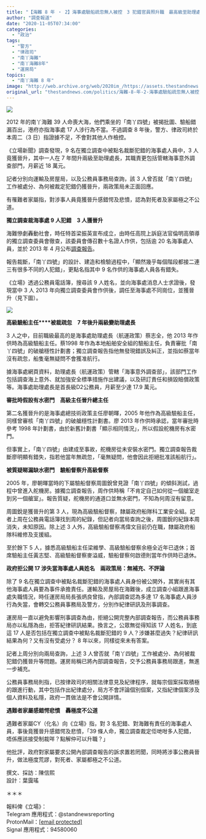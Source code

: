 ```yaml
---
title: "【海難 8 年 ‧ 2】海事處驗船疏忽無人被控　3 犯錯官員照升職　最高級至助理處長"
author: "調查報道"
date: "2020-11-05T07:34:00"
categories:
  - "政治"
tags:
  - "警方"
  - "律政司"
  - "南丫海難"
  - "南丫海難8年"
  - "運房局"
topics:
  - "南丫海難 8 年"
image: "http://web.archive.org/web/2020im_/https://assets.thestandnews.com/media/photos/E58D97E4B8ABE6B5B7E99BA3-04_l5rjm_4tOYFk7.png"
original_url: "thestandnews.com/politics/海難-8-年-2-海事處驗船疏忽無人被控-3-犯錯官員照升職-最高級至助理處長"
---
```

![](http://web.archive.org/web/2020im_/https://assets.thestandnews.com/media/photos/E58D97E4B8ABE6B5B7E99BA3-04_l5rjm_4tOYFk7.png)

2012 年的南丫海難 39 人命喪大海，他們乘坐的「南丫四號」被揭批圖、驗船錯漏百出，港府亦指海事處 17 人涉行為不當。不過調查 8 年後，警方、律政司終於本周二（3 日）指證據不足，不會對其他人作檢控。

《立場新聞》調查發現，9 名在獨立調查中被點名裁斷犯錯的海事處人員中，3 人竟獲晉升，其中一人在 7 年間升兩級至助理處長，其職責更包括管轄海事意外調查部門，月薪近 18 萬元。

記者分別向運輸及房屋局，以及公務員事務局查詢，該 3 人曾否就「南丫四號」工作被處分、為何被裁定犯錯仍獲晉升，兩政策局未正面回應。

有罹難者家屬指，對涉事人員竟獲晉升感錯愕及悲憤，認為對死者及家屬極之不公道。

**獨立調查裁海事處 9 人犯錯　3 人獲晉升**

海難慘劇轟動社會，時任特首梁振英宣布成立，由時任高院上訴庭法官倫明高領導的獨立調查委員會徹查，該委員會傳召數十名證人作供，包括逾 20 名海事處人員，並於 2013 年 4 月公布[調查報告](http://web.archive.org/web/20210929034053/https://www.gov.hk/tc/theme/coi-lamma/pdf/COI_Report.pdf)。

報告裁斷，「南丫四號」的設計、建造和檢驗過程中，「顯然幾乎每個階段都接二連三有很多不同的人犯錯」，更點名指其中 9 名作供的海事處人員各有錯失。

《立場》透過公務員電話簿，搜尋該 9 人姓名，並向海事處消息人士求證後，發現當中 3 人 2013 年向獨立調查委員會作供後，調任至海事處不同崗位，並獲晉升（見下圖）。

![](http://web.archive.org/web/2020im_/https://assets.thestandnews.com/media/photos/E58D97E4B8ABE6B5B7E99BA3-01_AAiUm_GFssc9C.png)

**高級驗船主任****被裁疏忽　7 年後升兩級變助理處長**

3 人之中，目前職級最高的是海事處助理處長（航運政策）蔡志全，他 2013 年作供時為高級驗船主任。蔡1998 年作為本地船舶安全組的驗船主任，負責審批「南丫四號」的破艙穩性計劃書；獨立調查報告指他無發現錯誤及糾正，並指如蔡當年沒有疏忽，船隻毫無疑問不會獲准航行。

據海事處網頁資料，助理處長（航運政策）管轄「海事意外調查部」，該部門工作包括調查海上意外、就加強安全標準措施作出建議，以及研訂責任和損毀賠償政策等。海事處助理處長是首長級D2公務員，月薪至少達 17.9 萬元。

**審批時假設有水密門　高級主任晉升總主任**

第二名獲晉升的是海事處總技術政策主任廖朝暉，2005 年他作為高級驗船主任，同樣曾審核「南丫四號」的破艙穩性計劃書。廖 2013 年作供時承認，當年審批時參考 1998 年計劃書，由於新舊計劃書「顯示相同情況」，所以假設舵機房有水密門。

但事實上，「南丫四號」由建成至事故，舵機房從未安裝水密門。獨立調查報告裁斷廖明顯有錯失，指若他當年無疏忽，「毫無疑問，他會因此拒絕批准該船航行」。

**被質疑睇漏缺水密門　驗船督察升高級督察**

2005 年，廖朝暉當時的下屬驗船督察周圖銳曾見證「南丫四號」的傾斜測試，過程中曾進入舵機房。據獨立調查報告，周作供時稱「不肯定自己如何從一個艙室走到另一個艙室」。報告質疑，舵機房的通道口並無水密門，不知為何周沒有留意。

周圖銳是獲晉升的第 3 人，現為高級驗船督察，隸屬政府船隊科工業安全組。記者上周在公務員電話簿找到周的紀錄，但記者向當局查詢之後，周圖銳的紀錄本周消失，未知原因。除上述 3 人外，高級驗船督察馮偉文目前仍在職，隸屬政府船隊科維修及支援組。

至於餘下 5 人，據悉高級驗船主任梁維學、高級驗船督察余極全近年已退休；首席驗船主任黃志堅、高級驗船督察麥溢威，驗船督察何啟德則當年作供時已退休。

**政府拒公開 17 涉失當海事處人員姓名　兩政策局：無補充、不評論**

除了 9 名在獨立調查中被點名裁斷犯錯的海事處人員身份被公開外，其實尚有其他海事處人員要為事件承擔責任。運輸及房屋局在海難後，成立調查小組跟進海事處失職情況，時任運房局局長張炳良曾指，內部調查認為多達 17 名海事處人員涉行為失當，會轉交公務員事務局及警方，分別作紀律研訊及刑事調查。

運房局一直以避免影響刑事調查為由，拒絕公開完整內部調查報告，而公務員事務局亦以私隱為由，拒答紀律研訊結果。換言之，公眾無從得知該 17 人姓名，到底這 17 人是否包括在獨立調查中被點名裁斷犯錯的 9 人？涉嫌甚麼過失？紀律研訊結果為何？又有沒有受處分？ 8 年以來，同樣從來未有答案。

記者上周分別向兩局查詢，上述 3 人曾否就「南丫四號」工作被處分、為何被裁犯錯仍獲晉升等問題。運房局稱已將內部調查報告，交予公務員事務局跟進，無進一步補充。

公務員事務局則指，已按律政司的相關法律意見及紀律程序，就每宗個案採取積極的跟進行動，其中包括作出紀律處分，局方不會評論個別個案，又指紀律個案涉及個人資料及私隱，政府一貫做法是不會公開詳情。

**遇難者家屬感錯愕悲憤　轟極度不公道**

遇難者家屬CY（化名）向《立場》指，對 3 名犯錯、對海難有責任的海事處人員，事後竟獲晉升感錯愕及悲憤，「39 條人命，獨立調查裁定佢哋咁多人犯錯，唔係應該接受制裁咩？點解仲可以升職？」

他批評，政府對家屬要求公開內部調查報告的訴求置若罔聞，同時將涉事公務員晉升，做法極度荒謬，對死者、家屬都極之不公道。

撰文、採訪：陳信熙  
設計：葉靄瑤

＊＊＊

報料俾《立場》：  
Telegram 應用程式：@standnewsreporting  
ProtonMail：[\[email protected\]](/web/20210929034053/https://www.thestandnews.com/cdn-cgi/l/email-protection)  
Signal 應用程式：94580060